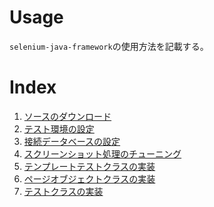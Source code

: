 <body>
    <div>
        <h1>Usage</h1>
        <p>
            <code>selenium-java-framework</code>の使用方法を記載する。
        </p>
    </div>
    <div>
        <h1>Index</h1>
        <ol type="1">
            <li><a href="layout/downloadSource.md">ソースのダウンロード</a></li>
            <li><a href="layout/setTestEnvironment.md">テスト環境の設定</a></li>
            <li><a href="layout/setDatabase.md">接続データベースの設定</a></li>
            <li><a href="layout/tuningScreenshot.md">スクリーンショット処理のチューニング</a></li>
            <li><a href="layout/implementTemplateTestClass.md">テンプレートテストクラスの実装</a></li>
            <li><a href="layout/implementPageobjectClass.md">ページオブジェクトクラスの実装</a></li>
            <li><a href="layout/implementTestClass.md">テストクラスの実装</a></li>
        </ol>
    </div>
</body>